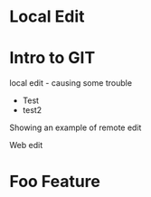 # Local Edit
Intro to GIT
============

local edit - causing some trouble
* Test
* test2

Showing an example of remote edit

Web edit

# Foo Feature
